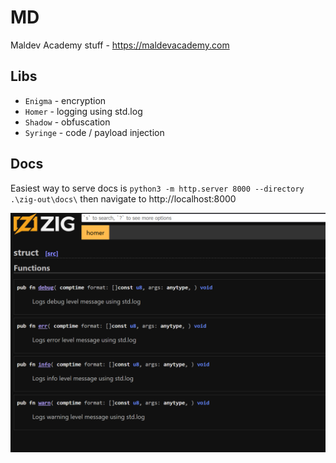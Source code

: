 # MD

Maldev Academy stuff - https://maldevacademy.com

## Libs

* `Enigma` - encryption
* `Homer` - logging using std.log
* `Shadow` - obfuscation
* `Syringe` - code / payload injection

## Docs

Easiest way to serve docs is `python3 -m http.server 8000 --directory .\zig-out\docs\` then navigate to http://localhost:8000

![docs](readme/docs.png)
